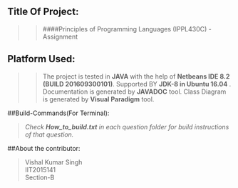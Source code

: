 ## Title Of Project:
>>####Principles of Programming Languages (IPPL430C) - Assignment

## Platform Used:
>>The project is tested in <b>JAVA </b> with the help of 
<b>Netbeans IDE 8.2 (BUILD 201609300101)</b>.
Supported BY <b>JDK-8 in Ubuntu 16.04</b> .
Documentation is generated by <b>JAVADOC</b> tool.
Class Diagram is generated by <b>Visual Paradigm</b> tool.

##Build-Commands(For Terminal):
><i>Check <b>How_to_build.txt</b> in each question folder for build instructions of that question.</i>

##About the contributor:
>Vishal Kumar Singh</br>
>IIT2015141</br>
>Section-B</br>
